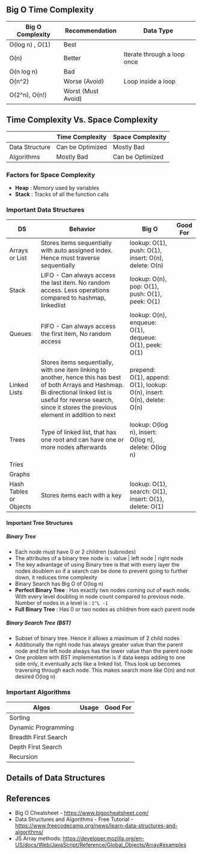 ## Big O Time Complexity

| Big O Complexity | Recommendation     | Data Type                   |
| ---------------- | ------------------ | --------------------------- |
| O(log n) , O(1)  | Best               |                             |
| O(n)             | Better             | Iterate through a loop once |
| O(n log n)       | Bad                |                             |
| O(n^2)           | Worse (Avoid)      | Loop inside a loop          |
| O(2^n), O(n!)    | Worst (Must Avoid) |                             |

## Time Complexity Vs. Space Complexity

|                | Time Complexity  | Space Complexity |
| -------------- | ---------------- | ---------------- |
| Data Structure | Can be Optimized | Mostly Bad       |
| Algorithms     | Mostly Bad       | Can be Optimized |

### Factors for Space Complexity

- **Heap** : Memory used by variables
- **Stack** : Tracks of all the function calls

### Important Data Structures

| DS                     | Behavior                                                                                                                                                                                                                       | Big O                                                                 | Good For |
| ---------------------- | ------------------------------------------------------------------------------------------------------------------------------------------------------------------------------------------------------------------------------ | --------------------------------------------------------------------- | -------- |
| Arrays or List         | Stores items sequentially with auto assigned index. Hence must traverse sequentially                                                                                                                                           | lookup: O(1), push: O(1), insert: O(n), delete: O(n)                  |
| Stack                  | LIFO - Can always access the last item. No random access. Less operations compared to hashmap, linkedlist                                                                                                                      | lookup: O(n), pop: O(1), push: O(1), peek: O(1)                       |
| Queues                 | FIFO - Can always access the first item, No random access                                                                                                                                                                      | lookup: O(n), enqueue: O(1), dequeue: O(1), peek: O(1)                |
| Linked Lists           | Stores items sequentially, with one item linking to another, hence this has best of both Arrays and Hashmap. Bi directional linked list is useful for reverse search, since it stores the previous element in addition to next | prepend: O(1), append: O(1), lookup: O(n), insert: O(n), delete: O(n) |
| Trees                  | Type of linked list, that has one root and can have one or more nodes afterwards                                                                                                                                               | lookup: O(log n), insert: O(log n), delete: O(log n)                  |
| Tries                  |                                                                                                                                                                                                                                |                                                                       |
| Graphs                 |                                                                                                                                                                                                                                |                                                                       |
| Hash Tables or Objects | Stores items each with a key                                                                                                                                                                                                   | lookup: O(1), search: O(1), insert: O(1), delete: O(1)                |

#### Important Tree Structures

##### Binary Tree

- Each node must have 0 or 2 children (subnodes)
- The attributes of a binary tree node is : value | left node | right node
- The key advantage of using Binary tree is that with every layer the nodes doublem so if a search can be done to prevent going to further down, it reduces time complexity
- Binary Search has Big O of O(log n)
- **Perfect Binary Tree** : Has exactly two nodes coming out of each node. With every level doubling in node count compared to previous node. Number of nodes in a level is : `2^L -1`
- **Full Binary Tree** : Has 0 or two nodes as children from each parent node

##### Binary Search Tree (BST)

- Subset of binary tree. Hence it allows a maximum of 2 child nodes
- Additionally the right node has always greater value than the parent node and the left node always has the lower value than the parent node
- One problem with BST implementation is if data keeps adding to one side only, it eventually acts like a linked list. Thus look up becomes traversing through each node. This makes search more like O(n) and not desired O(log n)

### Important Algorithms

| Algos                | Usage | Good For |
| -------------------- | ----- | -------- |
| Sorting              |       |          |
| Dynamic Programming  |       |          |
| Breadth First Search |       |          |
| Depth First Search   |       |          |
| Recursion            |       |          |

## Details of Data Structures

## References

- Big O Cheatsheet - https://www.bigocheatsheet.com/
- Data Structures and Algorithms - Free Tutorial - https://www.freecodecamp.org/news/learn-data-structures-and-algorithms/
- JS Array methods: https://developer.mozilla.org/en-US/docs/Web/JavaScript/Reference/Global_Objects/Array#examples
